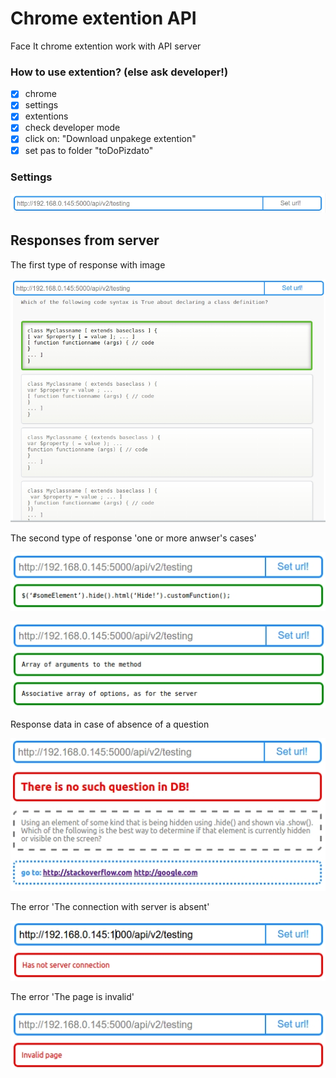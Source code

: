 # Chrome extention API
Face It chrome extention work with API server
### How to use extention? (else ask developer!)

- [x] chrome
- [x] settings
- [x] extentions
- [x] check developer mode
- [x] click on: "Download unpakege extention"
- [x] set pas to folder "toDoPizdato"

### Settings

![picture alt](img/settings.jpg "Settings")

## Responses from server
The first type of response with image

![picture alt](img/old.jpg "Old")

The second type of response 'one or more anwser's cases'

![picture alt](img/newOne.jpg "New one")

![picture alt](img/newMulty.jpg "New multy")

Response data in case of absence of a question

![picture alt](img/infoHasNotAnswer.jpg "Has not answer")

The error 'The connection with server is absent'

![picture alt](img/errorHasNotServer.jpg "Has not server connection")

The error 'The page is invalid'

![picture alt](img/errorInvalidPage.jpg "Invalid page")

